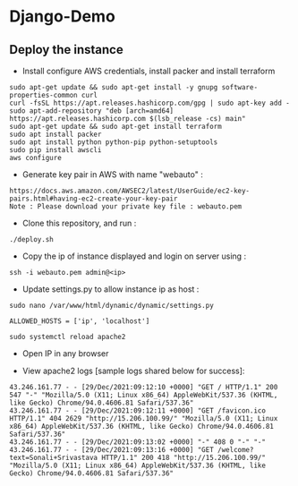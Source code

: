 # Django-Demo

## Deploy the instance
- Install configure AWS credentials, install packer and install terraform
```
sudo apt-get update && sudo apt-get install -y gnupg software-properties-common curl
curl -fsSL https://apt.releases.hashicorp.com/gpg | sudo apt-key add -
sudo apt-add-repository "deb [arch=amd64] https://apt.releases.hashicorp.com $(lsb_release -cs) main"
sudo apt-get update && sudo apt-get install terraform
sudo apt install packer
sudo apt install python python-pip python-setuptools
sudo pip install awscli
aws configure
```

- Generate key pair in AWS with name "webauto" :
```
https://docs.aws.amazon.com/AWSEC2/latest/UserGuide/ec2-key-pairs.html#having-ec2-create-your-key-pair
Note : Please download your private key file : webauto.pem
```

- Clone this repository, and run :
```
./deploy.sh
```

- Copy the ip of instance displayed and login on server using :
```
ssh -i webauto.pem admin@<ip>
```

- Update settings.py to allow instance ip as host :
```
sudo nano /var/www/html/dynamic/dynamic/settings.py

ALLOWED_HOSTS = ['ip', 'localhost']

sudo systemctl reload apache2
```

- Open IP in any browser

- View apache2 logs [sample logs shared below for success]:
```
43.246.161.77 - - [29/Dec/2021:09:12:10 +0000] "GET / HTTP/1.1" 200 547 "-" "Mozilla/5.0 (X11; Linux x86_64) AppleWebKit/537.36 (KHTML, like Gecko) Chrome/94.0.4606.81 Safari/537.36"
43.246.161.77 - - [29/Dec/2021:09:12:11 +0000] "GET /favicon.ico HTTP/1.1" 404 2629 "http://15.206.100.99/" "Mozilla/5.0 (X11; Linux x86_64) AppleWebKit/537.36 (KHTML, like Gecko) Chrome/94.0.4606.81 Safari/537.36"
43.246.161.77 - - [29/Dec/2021:09:13:02 +0000] "-" 408 0 "-" "-"
43.246.161.77 - - [29/Dec/2021:09:13:16 +0000] "GET /welcome?text=Sonali+Srivastava HTTP/1.1" 200 418 "http://15.206.100.99/" "Mozilla/5.0 (X11; Linux x86_64) AppleWebKit/537.36 (KHTML, like Gecko) Chrome/94.0.4606.81 Safari/537.36"
```

